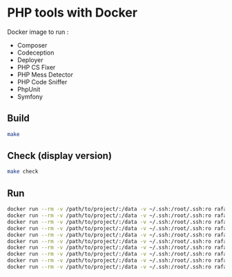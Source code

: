 # PHP tools with Docker

Docker image to run :
- Composer
- Codeception
- Deployer
- PHP CS Fixer
- PHP Mess Detector
- PHP Code Sniffer
- PhpUnit
- Symfony

## Build

```bash
make
```

## Check (display version)
```bash
make check
```

## Run

```bash
docker run --rm -v /path/to/project/:/data -v ~/.ssh:/root/.ssh:ro rafache/php-cli php -v
docker run --rm -v /path/to/project/:/data -v ~/.ssh:/root/.ssh:ro rafache/php-cli composer
docker run --rm -v /path/to/project/:/data -v ~/.ssh:/root/.ssh:ro rafache/php-cli codecept
docker run --rm -v /path/to/project/:/data -v ~/.ssh:/root/.ssh:ro rafache/php-cli phpunit
docker run --rm -v /path/to/project/:/data -v ~/.ssh:/root/.ssh:ro rafache/php-cli dep
docker run --rm -v /path/to/project/:/data -v ~/.ssh:/root/.ssh:ro rafache/php-cli php-cs-fixer
docker run --rm -v /path/to/project/:/data -v ~/.ssh:/root/.ssh:ro rafache/php-cli phpcs
docker run --rm -v /path/to/project/:/data -v ~/.ssh:/root/.ssh:ro rafache/php-cli phpcbf
docker run --rm -v /path/to/project/:/data -v ~/.ssh:/root/.ssh:ro rafache/php-cli phpmd
docker run --rm -v /path/to/project/:/data -v ~/.ssh:/root/.ssh:ro rafache/php-cli symfony
```
